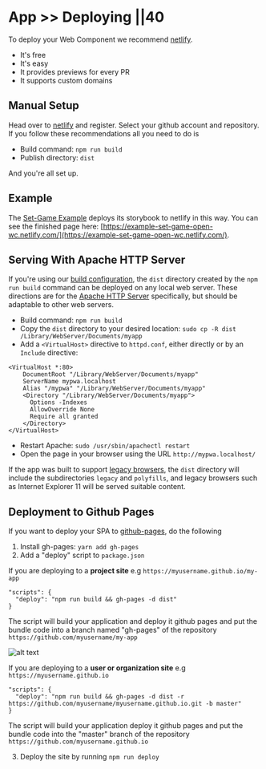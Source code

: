# App >> Deploying ||40

To deploy your Web Component we recommend [netlify](https://www.netlify.com/).

- It's free
- It's easy
- It provides previews for every PR
- It supports custom domains

## Manual Setup

Head over to [netlify](https://www.netlify.com/) and register.
Select your github account and repository.
If you follow these recommendations all you need to do is

- Build command: `npm run build`
- Publish directory: `dist`

And you're all set up.

## Example

The [Set-Game Example](https://github.com/open-wc/example-vanilla-set-game/) deploys its storybook to netlify in this way.
You can see the finished page here: [https://example-set-game-open-wc.netlify.com/](https://example-set-game-open-wc.netlify.com/).

## Serving With Apache HTTP Server

If you're using our [build configuration](http://open-wc.org/building), the `dist` directory created by the `npm run build` command can be deployed on any local web server. These directions are for the [Apache HTTP Server](http://httpd.apache.org/) specifically, but should be adaptable to other web servers.

- Build command: `npm run build`
- Copy the `dist` directory to your desired location: `sudo cp -R dist /Library/WebServer/Documents/myapp`
- Add a `<VirtualHost>` directive to `httpd.conf`, either directly or by an `Include` directive:

```
<VirtualHost *:80>
    DocumentRoot "/Library/WebServer/Documents/myapp"
    ServerName mypwa.localhost
    Alias "/mypwa" "/Library/WebServer/Documents/myapp"
    <Directory "/Library/WebServer/Documents/myapp">
      Options -Indexes
      AllowOverride None
      Require all granted
    </Directory>
</VirtualHost>
```

- Restart Apache: `sudo /usr/sbin/apachectl restart`
- Open the page in your browser using the URL `http://mypwa.localhost/`

If the app was built to support [legacy browsers](https://open-wc.org/building/building-rollup.html#supporting-older-browsers), the `dist` directory will include the subdirectories `legacy` and `polyfills`, and legacy browsers such as Internet Explorer 11 will be served suitable content.

## Deployment to Github Pages

If you want to deploy your SPA to [github-pages](https://pages.github.com/), do the following

1. Install gh-pages: `yarn add gh-pages`
2. Add a "deploy" script to `package.json`

If you are deploying to a **project site** e.g `https://myusername.github.io/my-app`

```
"scripts": {
  "deploy": "npm run build && gh-pages -d dist"
}
```

The script will build your application and deploy it github pages and put the
bundle code into a branch named "gh-pages" of the repository `https://github.com/myusername/my-app`

![alt text](https://i.imgur.com/HUjEr9l.png 'Branch gh-pages')

If you are deploying to a **user or organization site** e.g `https://myusername.github.io`

```
"scripts": {
  "deploy": "npm run build && gh-pages -d dist -r https://github.com/myusername/myusername.github.io.git -b master"
}
```

The script will build your application deploy it github pages and put the bundle code into the "master" branch of the repository `https://github.com/myusername.github.io`

3. Deploy the site by running `npm run deploy`
